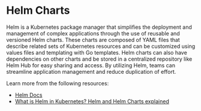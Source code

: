 # Helm Charts

Helm is a Kubernetes package manager that simplifies the deployment and management of complex applications through the use of reusable and versioned Helm charts. These charts are composed of YAML files that describe related sets of Kubernetes resources and can be customized using values files and templating with Go templates. Helm charts can also have dependencies on other charts and be stored in a centralized repository like Helm Hub for easy sharing and access. By utilizing Helm, teams can streamline application management and reduce duplication of effort.

Learn more from the following resources:

- [Helm Docs](https://helm.sh/docs/)
- [What is Helm in Kubernetes? Helm and Helm Charts explained](https://www.youtube.com/watch?v=-ykwb1d0DXU)
